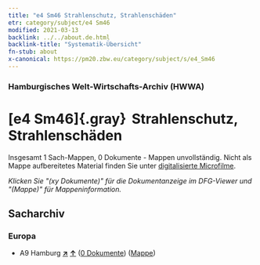 ```yaml
---
title: "e4 Sm46 Strahlenschutz, Strahlenschäden"
etr: category/subject/e4 Sm46
modified: 2021-03-13
backlink: ../../about.de.html
backlink-title: "Systematik-Übersicht"
fn-stub: about
x-canonical: https://pm20.zbw.eu/category/subject/s/e4_Sm46
---
```


### Hamburgisches Welt-Wirtschafts-Archiv (HWWA)
# [e4 Sm46]{.gray}&#8201; Strahlenschutz, Strahlenschäden&#160; 




Insgesamt 1 Sach-Mappen, 0 Dokumente - Mappen unvollständig.
Nicht als Mappe aufbereitetes Material finden Sie unter [digitalisierte Microfilme](/film/h1_sh.de.html).

_Klicken Sie "(xy Dokumente)" für die Dokumentanzeige im DFG-Viewer und "(Mappe)" für Mappeninformation._

## Sacharchiv




### Europa

- A9 Hamburg [**&nearr;**](../../../geo/i/140905/about.de.html "Hamburg (alle Mappen)") [**&uarr;**](../../../geo/about.de.html#A9 "Ländersystematik") (<a href="https://pm20.zbw.eu/dfgview/sh/140905,185605" title="über: Hamburg : Strahlenschutz, Strahlenschäden" target="_blank">0 Dokumente</a>) ([Mappe](../../../../folder/sh/1409xx/140905/1856xx/185605/about.de.html))


